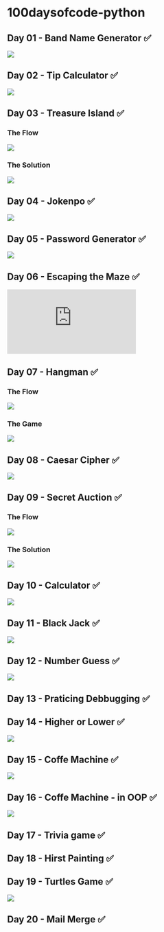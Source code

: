 # 100daysofcode-python

## Day 01 - Band Name Generator ✅

![](./assets/BandNameGenerator.gif)

## Day 02 - Tip Calculator ✅

![](./assets/TipCalculator.gif)

## Day 03 - Treasure Island ✅

### The Flow

![](./assets/TreasureIsland.png)

### The Solution

![](./assets/TreasureIsland.gif)

## Day 04 - Jokenpo ✅

![](./assets/Jokenpo.gif)

## Day 05 - Password Generator ✅

![](./assets/PasswordGenerator.gif)

## Day 06 - Escaping the Maze ✅

![Reeborg's World](https://reeborg.ca/reeborg.html?lang=en&mode=python&menu=worlds%2Fmenus%2Freeborg_intro_en.json&name=Maze&url=worlds%2Ftutorial_en%2Fmaze1.json)

## Day 07 - Hangman ✅

### The Flow

![](./assets/SolutionHangmanFlowchart.png)

### The Game

![](./assets/Hangman.gif)

## Day 08 - Caesar Cipher ✅

![](./assets/CaesarCipher.gif)

## Day 09 - Secret Auction ✅

### The Flow

![](./assets/SecretAuction.png)

### The Solution

![](./assets/SecretAuction.gif)

## Day 10 - Calculator ✅

![](./assets/Calculator.gif)

## Day 11 - Black Jack ✅

![](./assets/Blackjack.gif)

## Day 12 - Number Guess ✅

![](./assets/Numberguess.gif)

## Day 13 - Praticing Debbugging ✅

## Day 14 - Higher or Lower ✅

![](./assets/Higherlower.gif)

## Day 15 - Coffe Machine ✅

![](./assets/Coffeemachine.gif)

## Day 16 - Coffe Machine - in OOP ✅

![](./assets/Coffeemachine.gif)

## Day 17 - Trivia game ✅

## Day 18 - Hirst Painting ✅

## Day 19 - Turtles Game ✅
![](./assets/turtle_race.gif)

## Day 20 - Mail Merge ✅